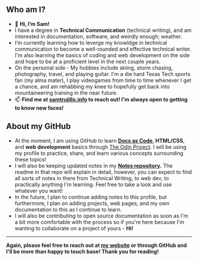 ## Who am I?
- 👋 **Hi, I’m Sam!**
- I have a degree in **Technical Communication** (technical writing), and am interested in documentation, software, and weirdly enough; weather.
- I’m currently learning how to leverge my knowldge in technical communication to become a well-rounded and effective technical writer. I'm also learning the basics of coding and web development on the side and hope to be at a proficient level in the next couple years.
- On the personal side - My hobbies include skiing, storm chasing, photography, travel, and playing guitar. I'm a die hard Texas Tech sports fan (my alma mater), I play videogames from time to time whenever I get a chance, and am rehabbing my knee to hopefully get back into mountaineering training in the near future. 
- 📫 **Find me at [samtrujillo.info](https://samtrujillo.info) to reach out! I'm always open to getting to know new faces!**

## About my GitHub
* At the moment, I am using GitHub to learn **[Docs as Code](https://www.writethedocs.org/guide/docs-as-code/)**, **HTML/CSS**, and **web development** basics through [The Odin Project](https://www.theodinproject.com/). I will be using my profile to practice, share, and learn various concepts surrounding these topics!
* I will also be keeping updated notes in my **[Notes repository](https://github.com/saloset/Notes).** The readme in that repo will explain in detail, however, you can expect to find all sorts of notes in there from Technical Writing, to web dev, to practically anything I'm learning. Feel free to take a look and use whatever you want! 
* In the future, I plan to continue adding notes to this profile, but furthermore, I plan on adding projects, web pages, and my own documentation to this as I continue to learn.
* I will also be contributing to open source documentation as soon as I'm a bit more comfortable with the process so if you're here because I'm wanting to collaborate on a project of yours - **Hi!**
---
**Again, please feel free to reach out at [my website](https://samtrujillo.info) or through GitHub and I'll be more than happy to touch base! Thank you for reading!**
